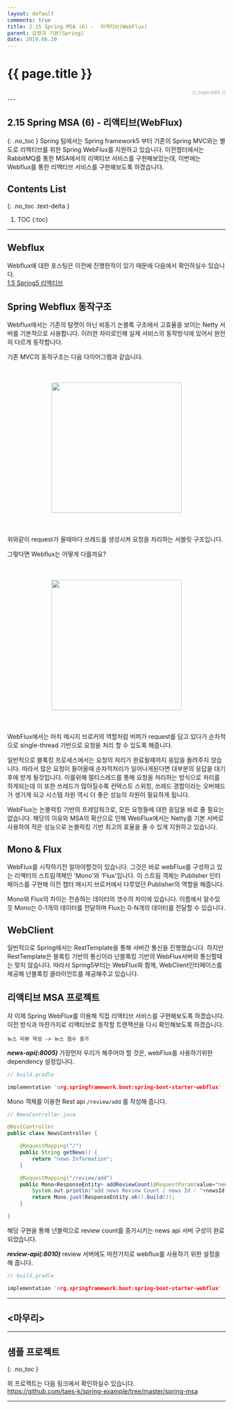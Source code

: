 ```yaml
---
layout: default
comments: true
title: 2.15 Spring MSA (6) -  리액티브(WebFlux)
parent: 요령과 기본(Spring)
date: 2019.06.20
---
```


<h1>{{ page.title }}</h1>  
<div style="text-align:right; font-size:11px; color:#aaa">{{ page.date }} </div>
---

## 2.15 Spring MSA (6) -  리액티브(WebFlux)
{: .no_toc }
Spring 팀에서는 Spring framework5 부터 기존의 Spring MVC와는 별도로 리액티브를 위한 Spring WebFlux를 지원하고 있습니다. 이전챕터에서는 RabbitMQ를 통한 MSA에서의 리액티브 서비스를 구현해보았는데, 이번에는 Webflux를 통한 리액티브 서비스를 구현해보도록 하겠습니다.

## Contents List
{: .no_toc .text-delta }

1. TOC
{:toc}

---
## Webflux
Webflux에 대한 포스팅은 이전에 진행한적이 있기 때문에 다음에서 확인하실수 있습니다.   
[1.5 Spring5 리액티브](https://taes-k.github.io/docs/trick_basic/1_5_about_spring_reactive/)  
  
## Spring Webflux 동작구조 
Webflux에서는 기존의 탐캣이 아닌 비동기 논블록 구조에서 고효율을 보이는 Netty 서버를 기본적으로 사용합니다. 이러한 차이로인해 실제 서비스의 동작방식에 있어서 완전히 다르게 동작합니다.  
  
기존 MVC의 동작구조는 다음 다이어그램과 같습니다.  
<div style="text-align:center; margin:50px 0;">
<img src="https://taes-k.github.io/assets/images/trick_basic/spring_msa_6/spring_mvc_work.png" style="height:300px; ">
</div>   

위와같이 request가 올때마다 쓰레드를 생성시켜 요청을 처리하는 서블릿 구조입니다.  
  
그렇다면 Webflux는 어떻게 다를까요?  
<div style="text-align:center; margin:50px 0;">
<img src="https://taes-k.github.io/assets/images/trick_basic/spring_msa_6/spring_webflux_work.png" style="height:300px; ">
</div>   

WebFlux에서는 마치 메시지 브로커의 역할처럼 버퍼가 request를 담고 있다가 순차적으로 single-thread 기반으로 요청을 처리 할 수 있도록 해줍니다.   
  
일반적으로 블록킹 프로세스에서는 요청의 처리가 완료될때까지 응답을 돌려주지 않습니다. 따라서 많은 요청이 들어올때 순차적처리가 일어나게된다면 대부분의 응답을 대기후에 받게 될것입니다. 이를위해 멀티스레드를 통해 요청을 처리하는 방식으로 처리를 하게되는데 이 또한 쓰레드가 많아질수록 컨텍스트 스위칭, 쓰레드 경합이라는 오버헤드가 생기게 되고 시스템 자원 역시 더 좋은 성능의 자원이 필요하게 됩니다.   
  
WebFlux는 논블럭킹 기반의 프레임워크로, 모든 요청들에 대한 응답을 바로 줄 필요는 없습니다. 해당의 이유와 MSA의 확산으로 인해 WebFlux에서는 Netty를 기본 서버로 사용하여 적은 성능으로 논블럭킹 기반 최고의 효율을 줄 수 있게 지원하고 있습니다.  
  
## Mono & Flux
WebFlux를 시작하기전 알아야할것이 있습니다. 그것은 바로 webFlux를 구성하고 있는 리액터의 스트림객체인 'Mono'와 'Flux'입니다. 이 스트림 객체는 Publisher 인터페이스를 구현해 이전 챕터 메시지 브로커에서 다루었던 Publisher의 역할을 해줍니다.   
  
Mono와 Flux의 차이는 전송하는 데이터의 갯수의 차이에 있습니다. 이름에서 알수있듯 Mono는 0-1개의 데이터를 전달하며 Flux는 0-N개의 데이터를 전달할 수 있습니다.

## WebClient
일반적으로 Spring에서는 RestTemplate을 통해 서버간 통신을 진행했습니다. 하지만 RestTemplate은 블록킹 기반의 통신이라 넌블록킹 기반의 WebFlux서버와 통신할때는 맞지 않습니다. 따라서 Spring5부터는 WebFlux와 함께, WebClient인터페이스를 제공해 넌블록킹 클라이언트를 제공해주고 있습니다.  
  
## 리액티브 MSA 프로젝트

자 이제 Spring WebFlux를 이용해 직접 리액티브 서비스를 구현해보도록 하겠습니다.  이전 방식과 마찬가지로 리액티브로 동작할 트랜잭션을 다시 확인해보도록 하겠습니다.
```
뉴스 리뷰 작성 -> 뉴스 점수 증가
```
***news-api(:8005)***
가장먼저 우리가 해주어야 할 것은, webFlux를 사용하기위한 dependency 설정입니다.  
```c
// build.gradle

implementation 'org.springframework.boot:spring-boot-starter-webflux'
```  
  
Mono 객체를 이용한 Rest api `/review/add` 를 작성해 줍니다. 
```java
// NewsController.java

@RestController
public class NewsController {

    @RequestMapping("/")
    public String getNews() {
        return "news Information";
    }

    @RequestMapping("/review/add")
    public Mono<ResponseEntity> addReviewCount(@RequestParam(value="newsId") int newsId) {
        System.out.println("add news Review Count / news Id : "+newsId);
        return Mono.just(ResponseEntity.ok().build());
    }

}
```
  
해당 구현을 통해 넌블럭으로 review count를 증가시키는 news api 서버 구성이 완료되었습니다.

***review-api(:8010)***
review 서버에도 마찬가지로 webflux를 사용하기 위한 설정을 해 줍니다. 
```c
// build.gradle

implementation 'org.springframework.boot:spring-boot-starter-webflux'
```


---

## <마무리>



---

## 샘플 프로젝트 
{: .no_toc }

위 프로젝트는 다음 링크에서 확인하실수 있습니다.  
<https://github.com/taes-k/spring-example/tree/master/spring-msa>


---
